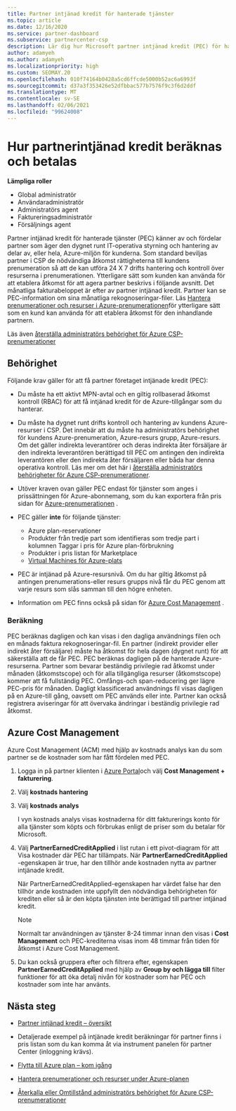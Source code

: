 ```yaml
---
title: Partner intjänad kredit för hanterade tjänster
ms.topic: article
ms.date: 12/16/2020
ms.service: partner-dashboard
ms.subservice: partnercenter-csp
description: Lär dig hur Microsoft partner intjänad kredit (PEC) för hanterade tjänster beräknas och betalas och hur du garanterar att du är berättigad.
author: adamyeh
ms.author: adamyeh
ms.localizationpriority: high
ms.custom: SEOMAY.20
ms.openlocfilehash: 010f74164b0428a5cd6ffcde5000b52ac6a6993f
ms.sourcegitcommit: d37a3f353426e52dfbbac577b7576f9c3f6d2ddf
ms.translationtype: MT
ms.contentlocale: sv-SE
ms.lasthandoff: 02/06/2021
ms.locfileid: "99624008"
---
```

# <a name="how-the-partner-earned-credit-is-calculated-and-paid"></a>Hur partnerintjänad kredit beräknas och betalas

**Lämpliga roller**

- Global administratör
- Användaradministratör
- Administratörs agent
- Faktureringsadministratör
- Försäljnings agent

Partner intjänad kredit för hanterade tjänster (PEC) känner av och fördelar partner som äger den dygnet runt IT-operativa styrning och hantering av delar av, eller hela, Azure-miljön för kunderna. Som standard beviljas partner i CSP de nödvändiga åtkomst rättigheterna till kundens prenumeration så att de kan utföra 24 X 7 drifts hantering och kontroll över resurserna i prenumerationen. Ytterligare sätt som kunden kan använda för att etablera åtkomst för att agera partner beskrivs i följande avsnitt. Det månatliga fakturabeloppet är efter av partner intjänad kredit. Partner kan se PEC-information om sina månatliga rekognoseringar-filer. Läs [Hantera prenumerationer och resurser i Azure-prenumerationen](azure-plan-manage.md)för ytterligare sätt som en kund kan använda för att etablera åtkomst för den inhandlande partnern.

Läs även [återställa administratörs behörighet för Azure CSP-prenumerationer](revoke-reinstate-csp.md)

## <a name="eligibility"></a>Behörighet

Följande krav gäller för att få partner företaget intjänade kredit (PEC): 

- Du måste ha ett aktivt MPN-avtal och en giltig rollbaserad åtkomst kontroll (RBAC) för att få intjänad kredit för de Azure-tillgångar som du hanterar.

- Du måste ha dygnet runt drifts kontroll och hantering av kundens Azure-resurser i CSP. Det innebär att du måste ha administratörs behörighet för kundens Azure-prenumeration, Azure-resurs grupp, Azure-resurs. Om det gäller indirekta leverantörer och deras indirekta åter försäljare är den indirekta leverantören berättigad till PEC om antingen den indirekta leverantören eller den indirekta åter försäljaren eller båda har denna operativa kontroll. Läs mer om det här i [återställa administratörs behörigheter för Azure CSP-prenumerationer](./revoke-reinstate-csp.md).

- Utöver kraven ovan gäller PEC endast för tjänster som anges i prissättningen för Azure-abonnemang, som du kan exportera från pris sidan för [Azure-prenumerationen](https://partner.microsoft.com/commerce/sales) .

- PEC gäller **inte** för följande tjänster:
    - Azure plan-reservationer
    - Produkter från tredje part som identifieras som tredje part i kolumnen Taggar i pris för Azure plan-förbrukning
    - Produkter i pris listan för Marketplace
    - [Virtual Machines för Azure-plats](https://partner.microsoft.com/resources/collection/azure-spot-in-csp#/)

- PEC är intjänad på Azure-resursnivå. Om du har giltig åtkomst på antingen prenumerations-eller resurs grupps nivå får du PEC genom att varje resurs som slås samman till den högre enheten.

- Information om PEC finns också på sidan för [Azure Cost Management](/azure/cost-management-billing/costs/get-started-partners) .

### <a name="calculation"></a>Beräkning

PEC beräknas dagligen och kan visas i den dagliga användnings filen och en månads faktura rekognoseringar-fil. En partner (indirekt provider eller indirekt åter försäljare) måste ha åtkomst för hela dagen (dygnet runt) för att säkerställa att de får PEC. PEC beräknas dagligen på de hanterade Azure-resurserna. Partner som bevarar beständig privilegie rad åtkomst under månaden (åtkomstscope) och för alla tillgängliga resurser (åtkomstscope) kommer att få fullständig PEC. Omfångs-och span-reducering ger lägre PEC-pris för månaden. Dagligt klassificerad användnings fil visas dagligen på en Azure-till gång, oavsett om PEC används eller inte. Partner kan också registrera aviseringar för att övervaka ändringar i beständig privilegie rad åtkomst.

## <a name="azure-cost-management"></a>Azure Cost Management

Azure Cost Management (ACM) med hjälp av kostnads analys kan du som partner se de kostnader som har fått fördelen med PEC.  

1. Logga in på partner klienten i [Azure Portal](https://portal.azure.com)och välj **Cost Management + fakturering**.

2. Välj **kostnads hantering**

3. Välj **kostnads analys**

   I vyn kostnads analys visas kostnaderna för ditt fakturerings konto för alla tjänster som köpts och förbrukas enligt de priser som du betalar för Microsoft.

4. Välj **PartnerEarnedCreditApplied** i list rutan i ett pivot-diagram för att Visa kostnader där PEC har tillämpats. När **PartnerEarnedCreditApplied** -egenskapen är true, har den tillhör ande kostnaden nytta av partner intjänade kredit. 

   När PartnerEarnedCreditApplied-egenskapen har värdet false har den tillhör ande kostnaden inte uppfyllt den nödvändiga behörigheten för krediten eller så är den köpta tjänsten inte berättigad till partner intjänad kredit.

   >[!NOTE] 
   >Normalt tar användningen av tjänster 8-24 timmar innan den visas i **Cost Management** och PEC-krediterna visas inom 48 timmar från tiden för åtkomst i Azure Cost Management.

5. Du kan också gruppera efter och filtrera efter, egenskapen **PartnerEarnedCreditApplied** med hjälp av **Group by och lägga till** filter funktioner för att öka detalj nivån för kostnader som har PEC och kostnader som inte har använts.

## <a name="next-steps"></a>Nästa steg

- [Partner intjänad kredit – översikt](partner-earned-credit.md)

- Detaljerade exempel på intjänade kredit beräkningar för partner finns i pris listan som du kan komma åt via instrument panelen för partner Center (inloggning krävs).

- [Flytta till Azure plan – kom igång](azure-plan-get-started.md)

- [Hantera prenumerationer och resurser under Azure-planen](azure-plan-manage.md)

- [Återkalla eller Omtillstånd administratörs behörighet för Azure CSP-prenumerationer](revoke-reinstate-csp.md)
